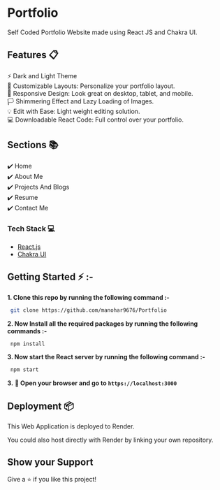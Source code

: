# Portfolio

Self Coded Portfolio Website made using React JS and Chakra UI.

## Features 📋

⚡️ Dark and Light Theme \
🎨 Customizable Layouts: Personalize your portfolio layout.\
📱  Responsive Design: Look great on desktop, tablet, and mobile.\
🏳️ Shimmering Effect and Lazy Loading of Images. \
💡  Edit with Ease: Light weight editing solution.\
💻 Downloadable React Code: Full control over your portfolio.


## Sections 📚

✔️ Home\
✔️ About Me\
✔️ Projects And Blogs\
✔️ Resume\
✔️ Contact Me

### Tech Stack 💻

- [React.js](https://react.dev/)
- [Chakra UI](https://chakra-ui.com/)

## Getting Started ⚡ :-

**1. Clone this repo by running the following command :-**

```bash
 git clone https://github.com/manohar9676/Portfolio
```

**2. Now Install all the required packages by running the following commands :-**

```bash
 npm install
```

**3. Now start the React server by running the following command :-**

```bash
 npm start
```

**3.** **🎉 Open your browser and go to `https://localhost:3000`**

## Deployment 📦

This Web Application is deployed to Render.

You could also host directly with Render by linking your own repository.


## Show your Support

Give a ⭐️ if you like this project!
